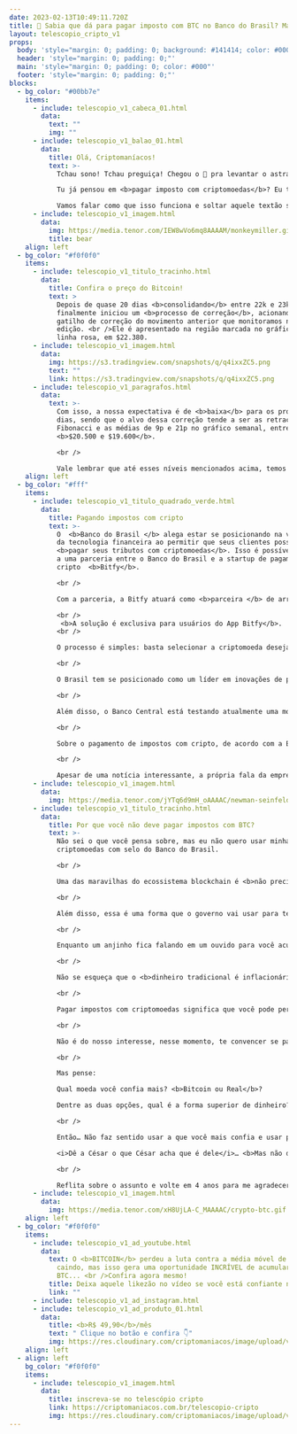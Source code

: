 ```yaml
---
date: 2023-02-13T10:49:11.720Z
title: 🏦 Sabia que dá para pagar imposto com BTC no Banco do Brasil? Mas rola?🤔
layout: telescopio_cripto_v1
props:
  body: 'style="margin: 0; padding: 0; background: #141414; color: #000"'
  header: 'style="margin: 0; padding: 0;"'
  main: 'style="margin: 0; padding: 0; color: #000"'
  footer: 'style="margin: 0; padding: 0;"'
blocks:
  - bg_color: "#00bb7e"
    items:
      - include: telescopio_v1_cabeca_01.html
        data:
          text: ""
          img: ""
      - include: telescopio_v1_balao_01.html
        data:
          title: Olá, Criptomaníacos!
          text: >-
            Tchau sono! Tchau preguiça! Chegou o 🔭 pra levantar o astral!<br />

            Tu já pensou em <b>pagar imposto com criptomoedas</b>? Eu também não!<br />

            Vamos falar como que isso funciona e soltar aquele textão sincerão sobre o tema.
      - include: telescopio_v1_imagem.html
        data:
          img: https://media.tenor.com/IEW8wVo6mq8AAAAM/monkeymiller.gif
          title: bear
    align: left
  - bg_color: "#f0f0f0"
    items:
      - include: telescopio_v1_titulo_tracinho.html
        data:
          title: Confira o preço do Bitcoin!
          text: >
            Depois de quase 20 dias <b>consolidando</b> entre 22k e 23k, Bitcoin
            finalmente iniciou um <b>processo de correção</b>, acionando o
            gatilho de correção do movimento anterior que monitoramos na última
            edição. <br />Ele é apresentado na região marcada no gráfico com a
            linha rosa, em $22.380.
      - include: telescopio_v1_imagem.html
        data:
          img: https://s3.tradingview.com/snapshots/q/q4ixxZC5.png
          text: ""
          link: https://s3.tradingview.com/snapshots/q/q4ixxZC5.png
      - include: telescopio_v1_paragrafos.html
        data:
          text: >-
            Com isso, a nossa expectativa é de <b>baixa</b> para os próximos
            dias, sendo que o alvo dessa correção tende a ser as retrações de
            Fibonacci e as médias de 9p e 21p no gráfico semanal, entre
            <b>$20.500 e $19.600</b>.

            <br />

            Vale lembrar que até esses níveis mencionados acima, temos um cenário positivo para a continuação do movimento de alta rumo aos objetivos sinalizados com as linhas brancas, entre <b>$25.200 e $27.800</b>.
    align: left
  - bg_color: "#fff"
    items:
      - include: telescopio_v1_titulo_quadrado_verde.html
        data:
          title: Pagando impostos com cripto
          text: >-
            O  <b>Banco do Brasil </b> alega estar se posicionando na vanguarda
            da tecnologia financeira ao permitir que seus clientes possam
            <b>pagar seus tributos com criptomoedas</b>. Isso é possível graças
            a uma parceria entre o Banco do Brasil e a startup de pagamentos
            cripto  <b>Bitfy</b>. 

            <br />

            Com a parceria, a Bitfy atuará como <b>parceira </b> de arrecadação do Banco do Brasil, oferecendo aos seus clientes a possibilidade de pagar guias de tributos e taxas com criptomoedas.

            <br />
             <b>A solução é exclusiva para usuários do App Bitfy</b>. 
            <br />

            O processo é simples: basta selecionar a criptomoeda desejada, capturar o código de barras do guia a ser paga e todas as informações do tributo aparecerão para serem validadas antes da confirmação do pagamento. A conversão e a liquidação em Reais ocorrem instantaneamente.

            <br />

            O Brasil tem se posicionado como um líder em inovações de pagamento digital. Basta ver a implementação do sistema  <b>PIX </b> e a recente aprovação de <b>legislação </b> que trata sobre ativos digitais. 

            <br />

            Além disso, o Banco Central está testando atualmente uma moeda digital que planeja emitir no próximo ano, que é o famoso <b>Real digital </b>.

            <br />

            Sobre o pagamento de impostos com cripto, de acordo com a Bitfy, "a parceria possibilita ampliar a utilização e acesso ao ecossistema de ativos digitais com abrangência nacional e com o selo de segurança e confiabilidade do Banco do Brasil". 

            <br />

            Apesar de uma notícia interessante, a própria fala da empresa parceira levanta um ponto que deveria te incomodar…
      - include: telescopio_v1_imagem.html
        data:
          img: https://media.tenor.com/jYTq6d9mH_oAAAAC/newman-seinfeld.gif
      - include: telescopio_v1_titulo_tracinho.html
        data:
          title: Por que você não deve pagar impostos com BTC?
          text: >-
            Não sei o que você pensa sobre, mas eu não quero usar minhas
            criptomoedas com selo do Banco do Brasil. 

            <br />

            Uma das maravilhas do ecossistema blockchain é <b>não precisar de intermediários, reguladores e selos de confiança</b>, né?

            <br />

            Além disso, essa é uma forma que o governo vai usar para te <b>desestimular a ter criptomoedas</b>… 

            <br />

            Enquanto um anjinho fica falando em um ouvido para você acumular e guardar seus Bitcoins no longo prazo, vem um “outro ser” no outro ouvido para te convidar a torrar seus ativos digitais com impostos. <b>A decisão sobre como agir é uma decisão exclusivamente sua</b>.

            <br />

            Não se esqueça que o <b>dinheiro tradicional é inflacionário e perde valor ao longo do tempo</b>. As criptomoedas, especialmente o Bitcoin, são uma forma de preservar valor. 

            <br />

            Pagar impostos com criptomoedas significa que você pode perder parte de seu patrimônio e diminuir sua capacidade de poder de compra.

            <br />

            Não é do nosso interesse, nesse momento, te convencer se pagar imposto é algo justo ou não. Quem segue a Criptomaníacos sabe o que pensamos sobre o assunto.

            <br />

            Mas pense: 

            Qual moeda você confia mais? <b>Bitcoin ou Real</b>?

            Dentre as duas opções, qual é a forma superior de dinheiro?

            <br />

            Então… Não faz sentido usar a que você mais confia e usar para custear o governo. 

            <i>Dê a César o que César acha que é dele</i>… <b>Mas não dê no que você tem de mais precioso.</b>

            <br />

            Reflita sobre o assunto e volte em 4 anos para me agradecer o conselho, ok?
      - include: telescopio_v1_imagem.html
        data:
          img: https://media.tenor.com/xH8UjLA-C_MAAAAC/crypto-btc.gif
    align: left
  - bg_color: "#f0f0f0"
    items:
      - include: telescopio_v1_ad_youtube.html
        data:
          text: O <b>BITCOIN</b> perdeu a luta contra a média móvel de 200 semanas e vem
            caindo, mas isso gera uma oportunidade INCRÍVEL de acumular mais
            BTC... <br />Confira agora mesmo!
          title: Deixa aquele likezão no vídeo se você está confiante no BTC!
          link: ""
      - include: telescopio_v1_ad_instagram.html
      - include: telescopio_v1_ad_produto_01.html
        data:
          title: <b>R$ 49,90</b>/mês
          text: " Clique no botão e confira 👇"
          img: https://res.cloudinary.com/criptomaniacos/image/upload/v1661372975/telescopio/produtos/logo_carteira_hodl_mhzjq6.png
    align: left
  - align: left
    bg_color: "#f0f0f0"
    items:
      - include: telescopio_v1_imagem.html
        data:
          title: inscreva-se no telescópio cripto
          link: https://criptomaniacos.com.br/telescopio-cripto
          img: https://res.cloudinary.com/criptomaniacos/image/upload/v1662133224/telescopio/inscreva-se-telescopio.png
---
```

